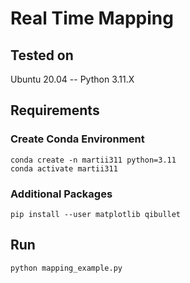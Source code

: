 # Real Time Mapping

## Tested on
Ubuntu 20.04 -- Python 3.11.X

## Requirements
### Create Conda Environment
```
conda create -n martii311 python=3.11
conda activate martii311
```

### Additional Packages
```
pip install --user matplotlib qibullet
```
## Run
```
python mapping_example.py
```


